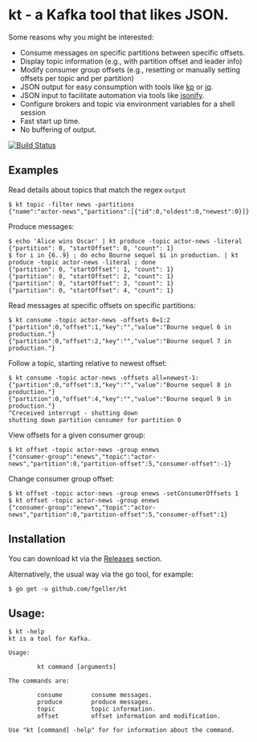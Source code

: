 # kt - a Kafka tool that likes JSON.

Some reasons why you might be interested:

* Consume messages on specific partitions between specific offsets.
* Display topic information (e.g., with partition offset and leader info)
* Modify consumer group offsets (e.g., resetting or manually setting offsets per topic and per partition)
* JSON output for easy consumption with tools like [kp](https://github.com/echojc/kp) or [jq](https://stedolan.github.io/jq/).
* JSON input to facilitate automation via tools like [jsonify](https://github.com/fgeller/jsonify).
* Configure brokers and topic via environment variables for a shell session
* Fast start up time.
* No buffering of output.

[![Build Status](https://travis-ci.org/fgeller/kt.svg?branch=master)](https://travis-ci.org/fgeller/kt)

## Examples

Read details about topics that match the regex `output`

    $ kt topic -filter news -partitions
    {"name":"actor-news","partitions":[{"id":0,"oldest":0,"newest":0}]}

Produce messages:

    $ echo 'Alice wins Oscar' | kt produce -topic actor-news -literal
    {"partition": 0, "startOffset": 0, "count": 1}
    $ for i in {6..9} ; do echo Bourne sequel $i in production. | kt produce -topic actor-news -literal ; done
    {"partition": 0, "startOffset": 1, "count": 1}
    {"partition": 0, "startOffset": 2, "count": 1}
    {"partition": 0, "startOffset": 3, "count": 1}
    {"partition": 0, "startOffset": 4, "count": 1}

Read messages at specific offsets on specific partitions:

    $ kt consume -topic actor-news -offsets 0=1:2
    {"partition":0,"offset":1,"key":"","value":"Bourne sequel 6 in production."}
    {"partition":0,"offset":2,"key":"","value":"Bourne sequel 7 in production."}

Follow a topic, starting relative to newest offset:

    $ kt consume -topic actor-news -offsets all=newest-1:
    {"partition":0,"offset":3,"key":"","value":"Bourne sequel 8 in production."}
    {"partition":0,"offset":4,"key":"","value":"Bourne sequel 9 in production."}
    ^Creceived interrupt - shutting down
    shutting down partition consumer for partition 0

View offsets for a given consumer group:

    $ kt offset -topic actor-news -group enews
    {"consumer-group":"enews","topic":"actor-news","partition":0,"partition-offset":5,"consumer-offset":-1}

Change consumer group offset:

    $ kt offset -topic actor-news -group enews -setConsumerOffsets 1
    $ kt offset -topic actor-news -group enews
    {"consumer-group":"enews","topic":"actor-news","partition":0,"partition-offset":5,"consumer-offset":1}

## Installation

You can download kt via the [Releases](https://github.com/fgeller/kt/releases) section.

Alternatively, the usual way via the go tool, for example:

    $ go get -u github.com/fgeller/kt

## Usage:

    $ kt -help
    kt is a tool for Kafka.

    Usage:

            kt command [arguments]

    The commands are:

            consume        consume messages.
            produce        produce messages.
            topic          topic information.
            offset         offset information and modification.

    Use "kt [command] -help" for for information about the command.

